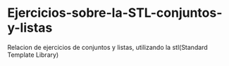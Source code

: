 # Ejercicios-sobre-la-STL-conjuntos-y-listas
Relacion de ejercicios de conjuntos y listas, utilizando la stl(Standard Template Library)
